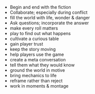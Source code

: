 - Begin and end with the fiction
- Collaborate; especially during conflict
- fill the world with life, wonder & danger
- Ask questions; incorporate the answer
- make every roll matters
- play to find out what happens
- cultivate a curious table
- gain player trust
- keep the story moving
- help players use the game
- create a meta conversation
- tell them what they would know
- ground the world in motive
- bring mechanics to life
- reframe rather than reject
- work in moments & montage